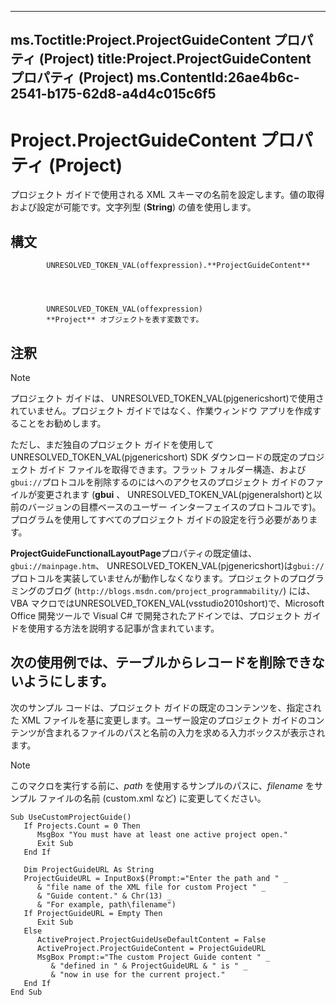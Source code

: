 

---
ms.Toctitle:Project.ProjectGuideContent プロパティ (Project)
title:Project.ProjectGuideContent プロパティ (Project)
ms.ContentId:26ae4b6c-2541-b175-62d8-a4d4c015c6f5
---
# Project.ProjectGuideContent プロパティ (Project)




プロジェクト ガイドで使用される XML スキーマの名前を設定します。値の取得および設定が可能です。文字列型 (**String**) の値を使用します。

## 構文

            UNRESOLVED_TOKEN_VAL(offexpression).**ProjectGuideContent**




            UNRESOLVED_TOKEN_VAL(offexpression)
            **Project** オブジェクトを表す変数です。



## 注釈

>[!NOTE]
>プロジェクト ガイドは、 UNRESOLVED_TOKEN_VAL(pjgenericshort)で使用されていません。プロジェクト ガイドではなく、作業ウィンドウ アプリを作成することをお勧めします。


ただし、まだ独自のプロジェクト ガイドを使用してUNRESOLVED_TOKEN_VAL(pjgenericshort) SDK ダウンロードの既定のプロジェクト ガイド ファイルを取得できます。フラット フォルダー構造、および`gbui://`プロトコルを削除するのにはへのアクセスのプロジェクト ガイドのファイルが変更されます (**gbui** 、 UNRESOLVED_TOKEN_VAL(pjgeneralshort)と以前のバージョンの目標ベースのユーザー インターフェイスのプロトコルです)。プログラムを使用してすべてのプロジェクト ガイドの設定を行う必要があります。



**ProjectGuideFunctionalLayoutPage**プロパティの既定値は、 `gbui://mainpage.htm`、 UNRESOLVED_TOKEN_VAL(pjgenericshort)は`gbui://`プロトコルを実装していませんが動作しなくなります。プロジェクトのプログラミングのブログ (`http://blogs.msdn.com/project_programmability/`) には、VBA マクロではUNRESOLVED_TOKEN_VAL(vsstudio2010short)で、Microsoft Office 開発ツールで Visual C# で開発されたアドインでは、プロジェクト ガイドを使用する方法を説明する記事が含まれています。



## 次の使用例では、テーブルからレコードを削除できないようにします。
次のサンプル コードは、プロジェクト ガイドの既定のコンテンツを、指定された XML ファイルを基に変更します。ユーザー設定のプロジェクト ガイドのコンテンツが含まれるファイルのパスと名前の入力を求める入力ボックスが表示されます。

>[!NOTE]
>このマクロを実行する前に、*path* を使用するサンプルのパスに、*filename* をサンプル ファイルの名前 (custom.xml など) に変更してください。



```vba
Sub UseCustomProjectGuide() 
   If Projects.Count = 0 Then 
      MsgBox "You must have at least one active project open." 
      Exit Sub 
   End If 
 
   Dim ProjectGuideURL As String 
   ProjectGuideURL = InputBox$(Prompt:="Enter the path and " _ 
      & "file name of the XML file for custom Project " _ 
      & "Guide content." & Chr(13) _ 
      & "For example, path\filename") 
   If ProjectGuideURL = Empty Then 
      Exit Sub 
   Else 
      ActiveProject.ProjectGuideUseDefaultContent = False 
      ActiveProject.ProjectGuideContent = ProjectGuideURL 
      MsgBox Prompt:="The custom Project Guide content " _ 
         & "defined in " & ProjectGuideURL & " is " _ 
         & "now in use for the current project." 
   End If 
End Sub
```





